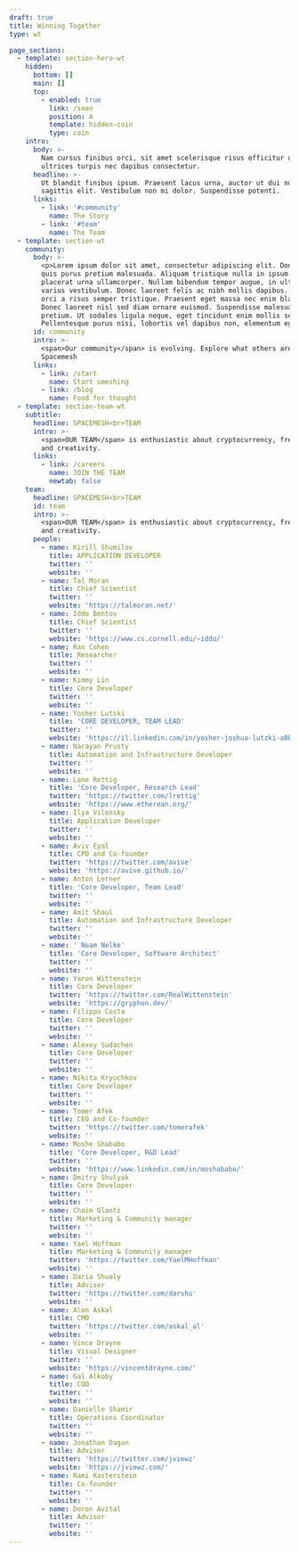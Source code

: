 ```yaml
---
draft: true
title: Winning Together
type: wt

page_sections:
  - template: section-hero-wt
    hidden:
      bottom: []
      main: []
      top:
        - enabled: true
          link: /soon
          position: A
          template: hidden-coin
          type: coin
    intro:
      body: >-
        Nam cursus finibus orci, sit amet scelerisque risus efficitur quis. Morbi
        ultrices turpis nec dapibus consectetur.
      headline: >-
        Ut blandit finibus ipsum. Praesent lacus urna, auctor ut dui non, egestas
        sagittis elit. Vestibulum non mi dolor. Suspendisse potenti.
      links:
        - link: '#community'
          name: The Story
        - link: '#team'
          name: The Team
  - template: section-wt
    community:
      body: >-
        <p>Lorem ipsum dolor sit amet, consectetur adipiscing elit. Donec at urna
        quis purus pretium malesuada. Aliquam tristique nulla in ipsum maximus, eget
        placerat urna ullamcorper. Nullam bibendum tempor augue, in ultricies ipsum
        varius vestibulum. Donec laoreet felis ac nibh mollis dapibus. Proin vitae
        orci a risus semper tristique. Praesent eget massa nec enim blandit luctus.
        Donec laoreet nisl sed diam ornare euismod. Suspendisse malesuada suscipit
        pretium. Ut sodales ligula neque, eget tincidunt enim mollis sed.
        Pellentesque purus nisi, lobortis vel dapibus non, elementum eget nisi.
      id: community
      intro: >-
        <span>Our community</span> is evolving. Explore what others are doing with
        Spacemesh
      links:
        - link: /start
          name: Start smeshing
        - link: /blog
          name: Food for thought
  - template: section-team-wt
    subtitle:
      headline: SPACEMESH<br>TEAM
      intro: >-
        <span>OUR TEAM</span> is enthusiastic about cryptocurrency, freedom, justice
        and creativity.
      links:
        - link: /careers
          name: JOIN THE TEAM
          newtab: false
    team:
      headline: SPACEMESH<br>TEAM
      id: team
      intro: >-
        <span>OUR TEAM</span> is enthusiastic about cryptocurrency, freedom, justice
        and creativity.
      people:
        - name: Kirill Shumilov
          title: APPLICATION DEVELOPER
          twitter: ''
          website: ''
        - name: Tal Moran
          title: Chief Scientist
          twitter: ''
          website: 'https://talmoran.net/'
        - name: Iddo Bentov
          title: Chief Scientist
          twitter: ''
          website: 'https://www.cs.cornell.edu/~iddo/'
        - name: Ran Cohen
          title: Researcher
          twitter: ''
          website: ''
        - name: Kimmy Lin
          title: Core Developer
          twitter: ''
          website: ''
        - name: Yosher Lutski
          title: 'CORE DEVELOPER, TEAM LEAD'
          twitter: ''
          website: 'https://il.linkedin.com/in/yosher-joshua-lutzki-a0b15b68'
        - name: Narayan Prusty
          title: Automation and Infrastructure Developer
          twitter: ''
          website: ''
        - name: Lane Rettig
          title: 'Core Developer, Research Lead'
          twitter: 'https://twitter.com/lrettig'
          website: 'https://www.etherean.org/'
        - name: Ilya Vilensky
          title: Application Developer
          twitter: ''
          website: ''
        - name: Aviv Eyal
          title: CPO and Co-founder
          twitter: 'https://twitter.com/avive'
          website: 'https://avive.github.io/'
        - name: Anton Lerner
          title: 'Core Developer, Team Lead'
          twitter: ''
          website: ''
        - name: Amit Shaul
          title: Automation and Infrastructure Developer
          twitter: ''
          website: ''
        - name: ' Noam Nelke'
          title: 'Core Developer, Software Architect'
          twitter: ''
          website: ''
        - name: Yaron Wittenstein
          title: Core Developer
          twitter: 'https://twitter.com/RealWittenstein'
          website: 'https://gryphon.dev/'
        - name: Filippo Costa
          title: Core Developer
          twitter: ''
          website: ''
        - name: Alexey Sudachen
          title: Core Developer
          twitter: ''
          website: ''
        - name: Nikita Kryuchkov
          title: Core Developer
          twitter: ''
          website: ''
        - name: Tomer Afek
          title: CEO and Co-founder
          twitter: 'https://twitter.com/tomerafek'
          website: ''
        - name: Moshe Shababo
          title: 'Core Developer, R&D Lead'
          twitter: ''
          website: 'https://www.linkedin.com/in/moshababo/'
        - name: Dmitry Shulyak
          title: Core Developer
          twitter: ''
          website: ''
        - name: Chaim Glantz
          title: Marketing & Community manager
          twitter: ''
          website: ''
        - name: Yael Hoffman
          title: Marketing & Community manager
          twitter: 'https://twitter.com/YaelMHoffman'
          website: ''
        - name: Daria Shualy
          title: Advisor
          twitter: 'https://twitter.com/darshu'
          website: ''
        - name: Alon Askal
          title: CMO
          twitter: 'https://twitter.com/askal_al'
          website: ''
        - name: Vince Drayne
          title: Visual Designer
          twitter: ''
          website: 'https://vincentdrayne.com/'
        - name: Gal Alkoby
          title: COO
          twitter: ''
          website: ''
        - name: Danielle Shamir
          title: Operations Coordinator
          twitter: ''
          website: ''
        - name: Jonathan Dagan
          title: Advisor
          twitter: 'https://twitter.com/jviewz'
          website: 'https://jviewz.com/'
        - name: Rami Kasterstein
          title: Co-founder
          twitter: ''
          website: ''
        - name: Doron Avital
          title: Advisor
          twitter: ''
          website: ''
---
```

